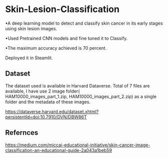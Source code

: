 # Skin-Lesion-Classification
•A deep learning model to detect and classify skin cancer in its early stages using skin lesion images.

•Used Pretrained CNN models and fine tuned it to Classify.

•The maximum accuracy achieved is 70 percent.

Deployed it in Steamlit.

## Dataset
The dataset used is available in Harvard Dataverse. Total of 7 files are available, I have use 2 image folder(	
HAM10000_images_part_1.zip,	
HAM10000_images_part_2.zip) as a single folder and the metadata of these images.



https://dataverse.harvard.edu/dataset.xhtml?persistentId=doi:10.7910/DVN/DBW86T


## Refernces
https://medium.com/miccai-educational-initiative/skin-cancer-image-classification-an-educational-guide-2a043a1beb59


